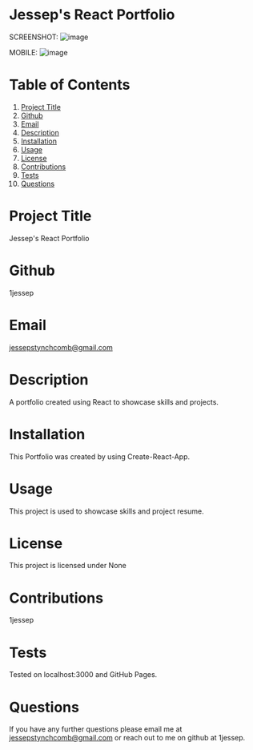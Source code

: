 # Jessep's React Portfolio

SCREENSHOT:
![image](https://user-images.githubusercontent.com/110129027/221932833-8338089f-3e58-4da7-8753-1dc852aff254.png)

MOBILE:
![image](https://user-images.githubusercontent.com/110129027/221933049-a2fda7c5-b627-4b3f-828a-4b9e3299740d.png)


  # Table of Contents
  1. [Project Title](#Title)
  2. [Github](#Github)
  3. [Email](#Email)
  4. [Description](#Description)
  5. [Installation](#Installation)
  6. [Usage](#Usage)
  7. [License](#License)
  8. [Contributions](#Contributions)
  9. [Tests](#Tests)
  10. [Questions](#Questions)
  
  
  # Project Title
  Jessep's React Portfolio
  # Github
  1jessep
  # Email
  jessepstynchcomb@gmail.com
  # Description
  A portfolio created using React to showcase skills and projects.
  # Installation
  This Portfolio was created by using Create-React-App.
  # Usage
  This project is used to showcase skills and project resume.
  # License
  This project is licensed under None
  # Contributions
  1jessep
  # Tests
  Tested on localhost:3000 and GitHub Pages.
  # Questions
  If you have any further questions please email me at jessepstynchcomb@gmail.com or reach out to me on github at 1jessep.
